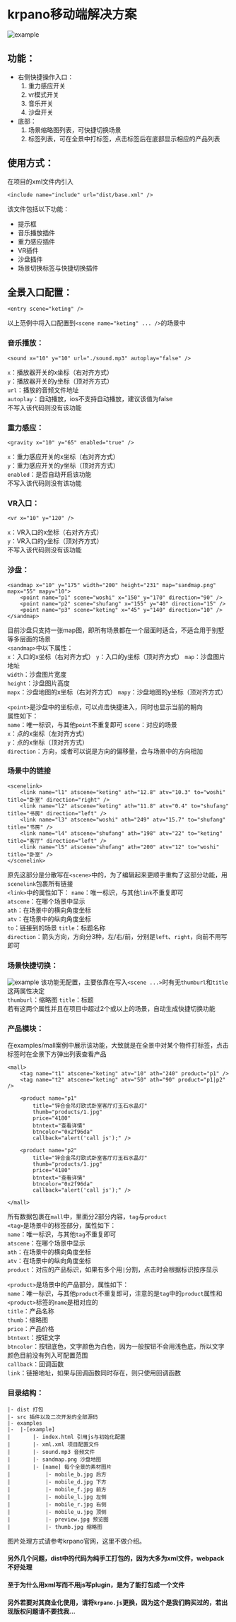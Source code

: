 # krpano移动端解决方案

![example](WechatIMG1.jpg)


## 功能：
* 右侧快捷操作入口：
	1. 重力感应开关
	2. vr模式开关
	3. 音乐开关
	4. 沙盘开关
* 底部：
	1. 场景缩略图列表，可快捷切换场景
	2. 标签列表，可在全景中打标签，点击标签后在底部显示相应的产品列表



## 使用方式：
在项目的xml文件内引入
```
<include name="include" url="dist/base.xml" />
```
该文件包括以下功能：  
* 提示框
* 音乐播放插件
* 重力感应插件
* VR插件
* 沙盘插件
* 场景切换标签与快捷切换插件

## 全景入口配置：
```
<entry scene="keting" />
```
以上范例中将入口配置到`<scene name="keting" ... />`的场景中


### 音乐播放：
```
<sound x="10" y="10" url="./sound.mp3" autoplay="false" />
```
`x`：播放器开关的x坐标（右对齐方式）  
`y`：播放器开关的y坐标（顶对齐方式）  
`url`：播放的音频文件地址  
`autoplay`：自动播放，ios不支持自动播放，建议该值为false  
不写入该代码则没有该功能  


### 重力感应：
```
<gravity x="10" y="65" enabled="true" />
```
`x`：重力感应开关的x坐标（右对齐方式）  
`y`：重力感应开关的y坐标（顶对齐方式）  
`enabled`：是否自动开启该功能  
不写入该代码则没有该功能  


### VR入口：
```
<vr x="10" y="120" />
```
`x`：VR入口的x坐标（右对齐方式）  
`y`：VR入口的y坐标（顶对齐方式）  
不写入该代码则没有该功能  


### 沙盘：
```
<sandmap x="10" y="175" width="200" height="231" map="sandmap.png" mapx="55" mapy="10">
	<point name="p1" scene="woshi" x="150" y="170" direction="90" />
	<point name="p2" scene="shufang" x="155" y="40" direction="15" />
	<point name="p3" scene="keting" x="45" y="140" direction="10" />
</sandmap>
```
目前沙盘只支持一张map图，即所有场景都在一个层面时适合，不适合用于别墅等多层面的场景   
`<sandmap>`中以下属性：  
`x`：入口的x坐标（右对齐方式） 
`y`：入口的y坐标（顶对齐方式） 
`map`：沙盘图片地址   
`width`：沙盘图片宽度  
`height`：沙盘图片高度  
`mapx`：沙盘地图的x坐标（右对齐方式） 
`mapy`：沙盘地图的y坐标（顶对齐方式） 

`<point>`是沙盘中的坐标点，可以点击快捷进入，同时也显示当前的朝向  
属性如下：  
`name`：唯一标识，与其他`point`不重复即可
`scene`：对应的场景  
`x`：点的x坐标（左对齐方式）  
`y`：点的x坐标（顶对齐方式）  
`direction`：方向，或者可以说是方向的偏移量，会与场景中的方向相加  


### 场景中的链接
```
<scenelink>
	<link name="l1" atscene="keting" ath="12.8" atv="10.3" to="woshi" title="卧室" direction="right" />
	<link name="l2" atscene="keting" ath="11.8" atv="0.4" to="shufang" title="书房" direction="left" />
	<link name="l3" atscene="woshi" ath="249" atv="15.7" to="shufang" title="书房" />
	<link name="l4" atscene="shufang" ath="198" atv="22" to="keting" title="客厅" direction="left" />
	<link name="l5" atscene="shufang" ath="200" atv="12" to="woshi" title="卧室" />
</scenelink>
```
原先这部分是分散写在`<scene>`中的，为了编辑起来更顺手重构了这部分功能，用`scenelink`包裹所有链接  
`<link>`中的属性如下：
`name`：唯一标识，与其他`link`不重复即可  
`atscene`：在哪个场景中显示  
`ath`：在场景中的横向角度坐标  
`atv`：在场景中的纵向角度坐标  
`to`：链接到的场景
`title`：标题名称  
`direction`：箭头方向，方向分3种，左/右/前，分别是`left`、`right`，向前不用写即可


### 场景快捷切换：
![example](WechatIMG2.jpg)
该功能无配置，主要依靠在写入`<scene ...>`时有无`thumburl`和`title`这两属性决定   
`thumburl`：缩略图
`title`：标题  
若有这两个属性并且在项目中超过2个或以上的场景，自动生成快捷切换功能  

### 产品模块：
在examples/mall案例中展示该功能，大致就是在全景中对某个物件打标签，点击标签时在全景下方弹出列表查看产品
```
<mall>
	<tag name="t1" atscene="keting" atv="10" ath="240" product="p1" />
	<tag name="t2" atscene="keting" atv="50" ath="90" product="p1|p2" />
		
	<product name="p1"
		title="锌合金吊灯欧式卧室客厅灯玉石水晶灯"
		thumb="products/1.jpg"
		price="4180"
		btntext="查看详情"
		btncolor="0x2f96da"
		callback="alert('call js');" />

	<product name="p2"
		title="锌合金吊灯欧式卧室客厅灯玉石水晶灯"
		thumb="products/1.jpg"
		price="4180"
		btntext="查看详情"
		btncolor="0x2f96da"
		callback="alert('call js');" />

</mall>
```
所有数据包裹在`mall`中，里面分2部分内容，`tag`与`product`  
`<tag>`是场景中的标签部分，属性如下：  
`name`：唯一标识，与其他`tag`不重复即可  
`atscene`：在哪个场景中显示  
`ath`：在场景中的横向角度坐标  
`atv`：在场景中的纵向角度坐标  
`product`：对应的产品标识，如果有多个用`|`分割，点击时会根据标识按序显示  

`<product>`是场景中的产品部分，属性如下：  
`name`：唯一标识，与其他`product`不重复即可，注意的是`tag`中的`product`属性和`<product>`标签的`name`是相对应的  
`title`：产品名称  
`thumb`：缩略图  
`price`：产品价格  
`btntext`：按钮文字  
`btncolor`：按钮底色，文字颜色为白色，因为一般按钮不会用浅色底，所以文字颜色目前没有列入可配置范围  
`callback`：回调函数  
`link`：链接地址，如果与回调函数同时存在，则只使用回调函数  



### 目录结构：
```
|- dist 打包
|- src 插件以及二次开发的全部源码
|- examples
|-	|-[example]
|		|- index.html 引用js与初始化配置
|		|- xml.xml 项目配置文件
|		|- sound.mp3 音频文件
|		|- sandmap.png 沙盘地图
|		|- [name] 每个全景的素材图片
|			|- mobile_b.jpg 后方
|			|- mobile_d.jpg 下方
|			|- mobile_f.jpg 前方
|			|- mobile_l.jpg 左侧
|			|- mobile_r.jpg 右侧
|			|- mobile_u.jpg 顶侧
|			|- preview.jpg 预览图
|			|- thumb.jpg 缩略图
```
图片处理方式请参考krpano官网，这里不做介绍。



#### 另外几个问题，dist中的代码为纯手工打包的，因为大多为xml文件，webpack不好处理
#### 至于为什么用xml写而不用js写plugin，是为了能打包成一个文件
#### 另外若要对其商业化使用，请将`krpano.js`更换，因为这个是我们购买过的，若出现版权问题请不要找我...